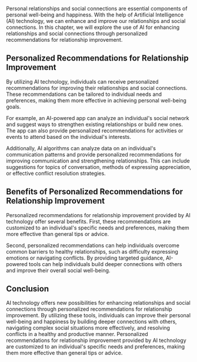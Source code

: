 
Personal relationships and social connections are essential components of personal well-being and happiness. With the help of Artificial Intelligence (AI) technology, we can enhance and improve our relationships and social connections. In this chapter, we will explore the use of AI for enhancing relationships and social connections through personalized recommendations for relationship improvement.

Personalized Recommendations for Relationship Improvement
---------------------------------------------------------

By utilizing AI technology, individuals can receive personalized recommendations for improving their relationships and social connections. These recommendations can be tailored to individual needs and preferences, making them more effective in achieving personal well-being goals.

For example, an AI-powered app can analyze an individual's social network and suggest ways to strengthen existing relationships or build new ones. The app can also provide personalized recommendations for activities or events to attend based on the individual's interests.

Additionally, AI algorithms can analyze data on an individual's communication patterns and provide personalized recommendations for improving communication and strengthening relationships. This can include suggestions for topics of conversation, methods of expressing appreciation, or effective conflict resolution strategies.

Benefits of Personalized Recommendations for Relationship Improvement
---------------------------------------------------------------------

Personalized recommendations for relationship improvement provided by AI technology offer several benefits. First, these recommendations are customized to an individual's specific needs and preferences, making them more effective than general tips or advice.

Second, personalized recommendations can help individuals overcome common barriers to healthy relationships, such as difficulty expressing emotions or navigating conflicts. By providing targeted guidance, AI-powered tools can help individuals build deeper connections with others and improve their overall social well-being.

Conclusion
----------

AI technology offers new possibilities for enhancing relationships and social connections through personalized recommendations for relationship improvement. By utilizing these tools, individuals can improve their personal well-being and happiness by building deeper connections with others, navigating complex social situations more effectively, and resolving conflicts in a healthy and productive manner. Personalized recommendations for relationship improvement provided by AI technology are customized to an individual's specific needs and preferences, making them more effective than general tips or advice.
